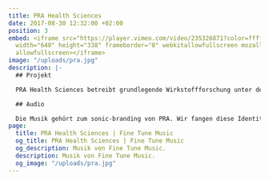 ```yaml
---
title: PRA Health Sciences
date: 2017-08-30 12:32:00 +02:00
position: 3
embed: <iframe src="https://player.vimeo.com/video/235326871?color=ffffff&title=0&byline=0&portrait=0"
  width="640" height="338" frameborder="0" webkitallowfullscreen mozallowfullscreen
  allowfullscreen></iframe>
image: "/uploads/pra.jpg"
description: |-
  ## Projekt

  PRA Health Sciences betreibt grundlegende Wirkstoffforschung unter der Mitarbeit von Freiwilligen. Gemeinsam mit G2K x PIT haben wir einen Kino- und Radio-Spot entwickelt, um Menschen darüber zu informieren.

  ## Audio

  Die Musik gehört zum sonic-branding von PRA. Wir fangen diese Identität mit unserem Soundlogo am Ende des Werbespots ein. Die Kampagne wurde im nationalen Radio ausgestrahlt und in verschiedenen Pathé-Kinos gezeigt.
page:
  title: PRA Health Sciences | Fine Tune Music
  og_title: PRA Health Sciences | Fine Tune Music
  og_description: Musik von Fine Tune Music.
  description: Musik von Fine Tune Music.
  og_image: "/uploads/pra.jpg"
---
```


